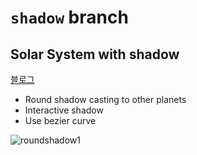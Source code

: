 # `shadow` branch
## Solar System with shadow

[블로그](https://joey-ful.github.io/canvas/solar-system-shadow-round/)
- Round shadow casting to other planets
- Interactive shadow
- Use bezier curve

![roundshadow1](https://user-images.githubusercontent.com/52592748/108710894-ff413480-7557-11eb-96da-03343115e1dd.gif)